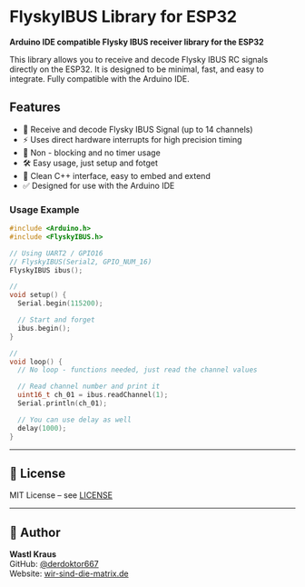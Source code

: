 # FlyskyIBUS Library for ESP32

**Arduino IDE compatible Flysky IBUS receiver library for the ESP32**

This library allows you to receive and decode Flysky IBUS RC signals directly on the ESP32. It is designed to be minimal, fast, and easy to integrate. Fully compatible with the Arduino IDE.

## Features

- 📡 Receive and decode Flysky IBUS Signal (up to 14 channels)
- ⚡ Uses direct hardware interrupts for high precision timing
- 🚫 Non - blocking and no timer usage
- 🛠️ Easy usage, just setup and fotget
- 🧰 Clean C++ interface, easy to embed and extend
- ✅ Designed for use with the Arduino IDE

### Usage Example

```cpp
#include <Arduino.h>
#include <FlyskyIBUS.h>

// Using UART2 / GPIO16 
// FlyskyIBUS(Serial2, GPIO_NUM_16)
FlyskyIBUS ibus();

//
void setup() {
  Serial.begin(115200);

  // Start and forget
  ibus.begin();
}

//
void loop() {
  // No loop - functions needed, just read the channel values

  // Read channel number and print it
  uint16_t ch_01 = ibus.readChannel(1);
  Serial.println(ch_01);

  // You can use delay as well
  delay(1000);
}
```
---

## 📄 License

MIT License – see [LICENSE](LICENSE)

---

## 👤 Author

**Wastl Kraus**  
GitHub: [@derdoktor667](https://github.com/derdoktor667)  
Website: [wir-sind-die-matrix.de](https://wir-sind-die-matrix.de)